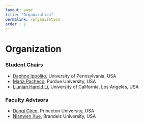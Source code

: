 ```yaml
---
layout: page
title: "Organization"
permalink: /organization
order : 1
---
```

# Organization

### Student Chairs
- [Daphne Ippolito](https://www.seas.upenn.edu/~daphnei/), University of Pennsylvania, USA
- [María Pacheco](https://www.cs.purdue.edu/homes/dgoldwas/team_members/maria-leonor-pacheco/), Purdue University, USA
- [Liunian Harold Li](https://liunian-harold-li.github.io/), University of California, Los Angeles, USA

### Faculty Advisors 
- [Danqi Chen](https://www.cs.princeton.edu/~danqic/), Princeton University, USA
- [Nianwen Xue](https://www.cs.brandeis.edu/~xuen/), Brandeis University, USA

<!-- ### Pre-submission Mentors -->

<!-- ### Program Committee -->